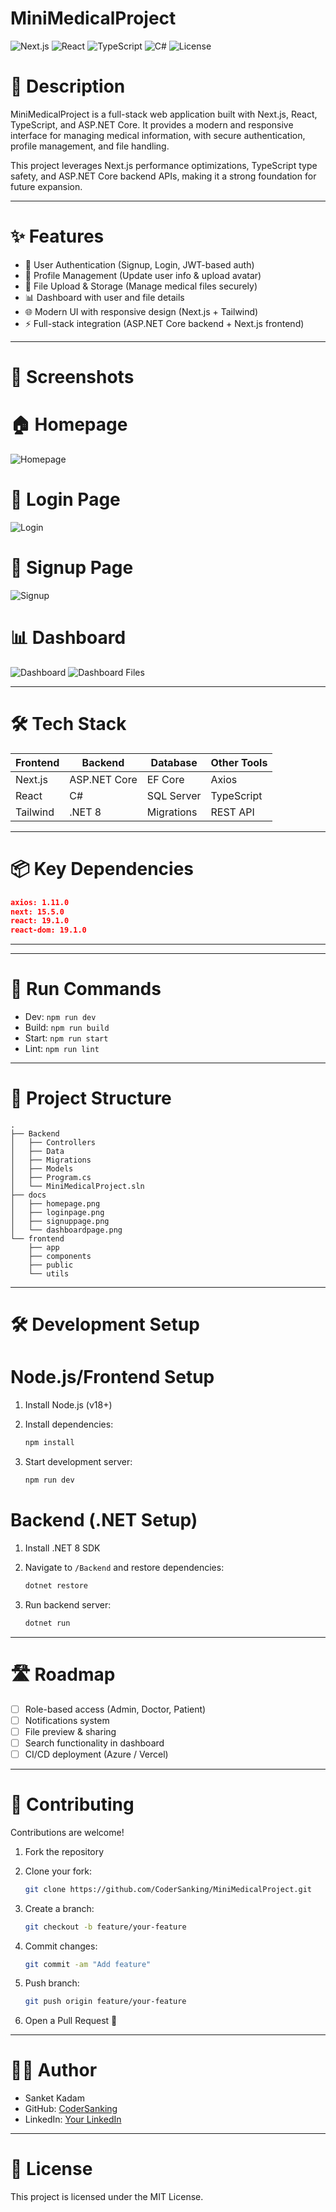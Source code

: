 # MiniMedicalProject

![Next.js](https://img.shields.io/badge/-Next.js-blue?logo=nextjs\&logoColor=white) ![React](https://img.shields.io/badge/-React-blue?logo=react\&logoColor=white) ![TypeScript](https://img.shields.io/badge/-TypeScript-blue?logo=typescript\&logoColor=white) ![C#](https://img.shields.io/badge/-C%23-purple?logo=csharp\&logoColor=white) ![License](https://img.shields.io/badge/license-MIT-green)

# 📝 Description

MiniMedicalProject is a full-stack web application built with Next.js, React, TypeScript, and ASP.NET Core.
It provides a modern and responsive interface for managing medical information, with secure authentication, profile management, and file handling.

This project leverages Next.js performance optimizations, TypeScript type safety, and ASP.NET Core backend APIs, making it a strong foundation for future expansion.

---

# ✨ Features

* 🔐 User Authentication (Signup, Login, JWT-based auth)
* 👤 Profile Management (Update user info & upload avatar)
* 📂 File Upload & Storage (Manage medical files securely)
* 📊 Dashboard with user and file details
* 🌐 Modern UI with responsive design (Next.js + Tailwind)
* ⚡ Full-stack integration (ASP.NET Core backend + Next.js frontend)

---

# 📸 Screenshots

# 🏠 Homepage

![Homepage](docs/homepage.png)

# 🔐 Login Page

![Login](docs/loginpage.png)

# 📝 Signup Page

![Signup](docs/signuppage.png)

# 📊 Dashboard

![Dashboard](docs/dashboardpage1.png)
![Dashboard Files](docs/dashboardpage2.png)

---

# 🛠️ Tech Stack

| Frontend | Backend      | Database          | Other Tools |
| -------- | ------------ | ----------------- | ----------- |
| Next.js  | ASP.NET Core | EF Core           | Axios       |
| React    | C#           | SQL Server        | TypeScript  |
| Tailwind | .NET 8       | Migrations        | REST API    |

---

# 📦 Key Dependencies

```json
axios: 1.11.0
next: 15.5.0
react: 19.1.0
react-dom: 19.1.0
```

---

---

# 🚀 Run Commands

* Dev: `npm run dev`
* Build: `npm run build`
* Start: `npm run start`
* Lint: `npm run lint`

---

# 📁 Project Structure

```
.
├── Backend
│   ├── Controllers
│   ├── Data
│   ├── Migrations
│   ├── Models
│   ├── Program.cs
│   └── MiniMedicalProject.sln
├── docs
│   ├── homepage.png
│   ├── loginpage.png
│   ├── signuppage.png
│   └── dashboardpage.png
└── frontend
    ├── app
    ├── components
    ├── public
    └── utils
```

---

# 🛠️ Development Setup

# Node.js/Frontend Setup

1. Install Node.js (v18+)
2. Install dependencies:

   ```bash
   npm install
   ```
3. Start development server:

   ```bash
   npm run dev
   ```

# Backend (.NET Setup)

1. Install .NET 8 SDK
2. Navigate to `/Backend` and restore dependencies:

   ```bash
   dotnet restore
   ```
3. Run backend server:

   ```bash
   dotnet run
   ```

---

# 🛣️ Roadmap

* [ ] Role-based access (Admin, Doctor, Patient)
* [ ] Notifications system
* [ ] File preview & sharing
* [ ] Search functionality in dashboard
* [ ] CI/CD deployment (Azure / Vercel)

---

# 👥 Contributing

Contributions are welcome!

1. Fork the repository
2. Clone your fork:

   ```bash
   git clone https://github.com/CoderSanking/MiniMedicalProject.git
   ```
3. Create a branch:

   ```bash
   git checkout -b feature/your-feature
   ```
4. Commit changes:

   ```bash
   git commit -am "Add feature"
   ```
5. Push branch:

   ```bash
   git push origin feature/your-feature
   ```
6. Open a Pull Request 🎉

---

# 👨‍💻 Author

* Sanket Kadam
* GitHub: [CoderSanking](https://github.com/CoderSanking)
* LinkedIn: [Your LinkedIn](https://www.linkedin.com/in/sanketkadam9)

---

# 📜 License

This project is licensed under the MIT License.
